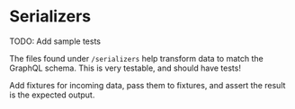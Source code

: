 # Serializers

TODO: Add sample tests

The files found under `/serializers` help transform data to match the GraphQL schema. This is very testable, and should have tests!

Add fixtures for incoming data, pass them to fixtures, and assert the result is the expected output.
